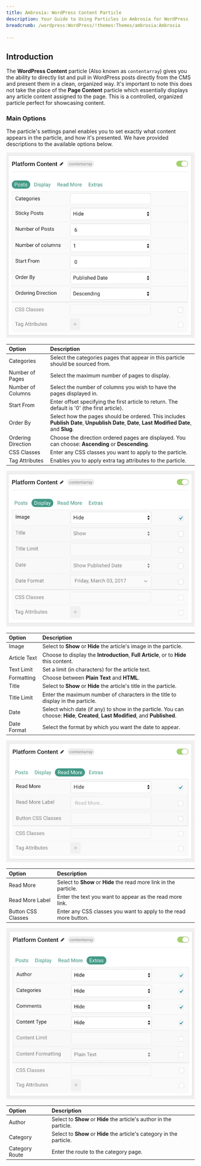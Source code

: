 ```yaml
---
title: Ambrosia: WordPress Content Particle
description: Your Guide to Using Particles in Ambrosia for WordPress
breadcrumb: /wordpress:WordPress/!themes:Themes/ambrosia:Ambrosia

---
```


## Introduction

The **WordPress Content** particle (Also known as `contentarray`) gives you the ability to directly list and pull in WordPress posts directly from the CMS and present them in a clean, organized way. It's important to note this does not take the place of the **Page Content** particle which essentially displays any article content assigned to the page. This is a controlled, organized particle perfect for showcasing content.

### Main Options 

The particle's settings panel enables you to set exactly what content appears in the particle, and how it's presented. We have provided descriptions to the available options below.

![](assets/particle_wordpress2.jpeg)

| Option             | Description                                                                                                                                 |
| :-----             | :-----                                                                                                                                      |
| Categories         | Select the categories pages that appear in this particle should be sourced from.                                                            |
| Number of Pages    | Select the maximum number of pages to display.                                                                                              |
| Number of Columns  | Select the number of columns you wish to have the pages displayed in.                                                                       |
| Start From         | Enter offset specifying the first article to return. The default is '0' (the first article).                                                |
| Order By           | Select how the pages should be ordered. This includes **Publish Date**, **Unpublish Date**, **Date**, **Last Modified Date**, and **Slug**. |
| Ordering Direction | Choose the direction ordered pages are displayed. You can choose: **Ascending** or **Descending**.                                          |
| CSS Classes        | Enter any CSS classes you want to apply to the particle.                                                                                    |
| Tag Attributes     | Enables you to apply extra tag attributes to the particle.                                                                                  |

![](assets/particle_wordpress3.jpeg)

| Option       | Description                                                                                                                      |
| :-----       | :-----                                                                                                                           |
| Image        | Select to **Show** or **Hide** the article's image in the particle.                                                              |
| Article Text | Choose to display the **Introduction**, **Full Article**, or to **Hide** this content.                                           |
| Text Limit   | Set a limit (in characters) for the article text.                                                                                |
| Formatting   | Choose between **Plain Text** and **HTML**.                                                                                      |
| Title        | Select to **Show** or **Hide** the article's title in the particle.                                                              |
| Title Limit  | Enter the maximum number of characters in the title to display in the particle.                                                  |
| Date         | Select which date (if any) to show in the particle. You can choose: **Hide**, **Created**, **Last Modified**, and **Published**. |
| Date Format  | Select the format by which you want the date to appear.                                                                          |

![](assets/particle_wordpress4.jpeg)

| Option             | Description                                                        |
| :-----             | :-----                                                             |
| Read More          | Select to **Show** or **Hide** the read more link in the particle. |
| Read More Label    | Enter the text you want to appear as the read more link.           |
| Button CSS Classes | Enter any CSS classes you want to apply to the read more button.   |

![](assets/particle_wordpress5.jpeg)

| Option         | Description                                                            |
| :-----         | :-----                                                                 |
| Author         | Select to **Show** or **Hide** the article's author in the particle.   |
| Category       | Select to **Show** or **Hide** the article's category in the particle. |
| Category Route | Enter the route to the category page.                                  |
